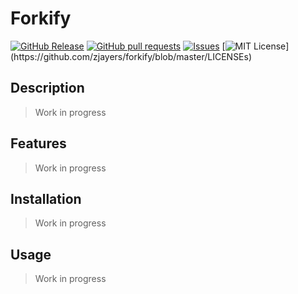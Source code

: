 # Forkify
[![GitHub Release](https://img.shields.io/github/release/zjayers/forkify.svg?style=flat)]()
[![GitHub pull requests](https://img.shields.io/github/issues-pr/zjayers/forkify.svg?style=flat)]()
[![Issues](https://img.shields.io/github/issues-raw/zjayers/forkify.svg?maxAge=25000)](https://github.com/zjayers/forkify/issues)
[![MIT License](https://img.shields.io/apm/l/atomic-ui.svg?)](https://github.com/zjayers/forkify/blob/master/LICENSEs)

## Description

> Work in progress

## Features

> Work in progress

## Installation

> Work in progress

## Usage

> Work in progress